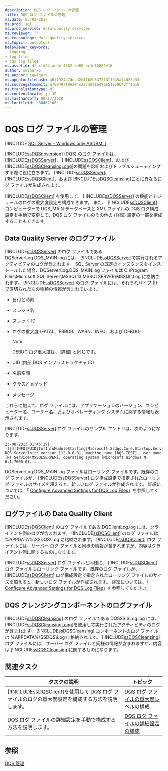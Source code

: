 ```yaml
---
description: DQS ログ ファイルの管理
title: DQS ログ ファイルの管理
ms.date: 03/01/2017
ms.prod: sql
ms.prod_service: data-quality-services
ms.reviewer: ''
ms.technology: data-quality-services
ms.topic: conceptual
helpviewer_keywords:
- logging
- log files
- dqs log files
ms.assetid: 4fccfd24-aede-4882-be69-ec1e82682e16
author: swinarko
ms.author: sawinark
ms.openlocfilehash: 46ff924c7dcbd2d11b2b54721d11945a74026e33
ms.sourcegitcommit: e700497f962e4c2274df16d9e651059b42ff1a10
ms.translationtype: MT
ms.contentlocale: ja-JP
ms.lasthandoff: 08/17/2020
ms.locfileid: "88462100"
---
```

# <a name="manage-dqs-log-files"></a>DQS ログ ファイルの管理

[!INCLUDE [SQL Server - Windows only ASDBMI  ](../includes/applies-to-version/sqlserver.md)]

  [!INCLUDE[ssDQSnoversion](../includes/ssdqsnoversion-md.md)] (DQS) のログ ファイルは、 [!INCLUDE[ssDQSServer](../includes/ssdqsserver-md.md)]、 [!INCLUDE[ssDQSClient](../includes/ssdqsclient-md.md)]、および [!INCLUDE[ssDQSCleansingLong](../includes/ssdqscleansinglong-md.md)]の問題を診断およびトラブルシューティングする際に役に立ちます。 [!INCLUDE[ssDQSServer](../includes/ssdqsserver-md.md)]、 [!INCLUDE[ssDQSClient](../includes/ssdqsclient-md.md)]、および [!INCLUDE[ssDQSCleansing](../includes/ssdqscleansing-md.md)]ごとに異なるログ ファイルが生成されます。  
  
 [!INCLUDE[ssDQSClient](../includes/ssdqsclient-md.md)] を使用して、 [!INCLUDE[ssDQSServer](../includes/ssdqsserver-md.md)] の機能とモジュールのログの重大度設定を構成できます。 また、 [!INCLUDE[ssDQSClient](../includes/ssdqsclient-md.md)] コンピューターで DQS_MAIN データベースと XML ファイルの DQS ログ構成設定を手動で変更して、DQS ログ ファイルのその他の (詳細) 設定の一部を構成することもできます。  
  
##  <a name="data-quality-server-log-file"></a><a name="DQSServer"></a> Data Quality Server のログファイル  
 [!INCLUDE[ssDQSServer](../includes/ssdqsserver-md.md)] のログ ファイルである DQServerLog.DQS_MAIN.log には、 [!INCLUDE[ssDQSServer](../includes/ssdqsserver-md.md)]で実行されるアクティビティのログが含まれます。 SQL Server の既定のインスタンスをインストールした場合、DQServerLog.DQS_MAIN.log ファイルは C:\Program Files\Microsoft SQL Server\MSSQL13.MSSQLSERVER\MSSQL\Log に格納されます。 [!INCLUDE[ssDQSServer](../includes/ssdqsserver-md.md)] のログ ファイルには、それぞれパイプ (|) で区切られた次の種類の情報が含まれています。  
  
-   日付と時刻  
  
-   スレッド名  
  
-   スレッド ID  
  
-   ログの重大度 (FATAL、ERROR、WARN、INFO、および DEBUG)  
  
    > [!NOTE]  
    >  DEBUG ログ重大度は、[詳細] と同じです。  
  
-   UID (内部 DQS インフラストラクチャ ID)  
  
-   名前空間  
  
-   クラスとメソッド  
  
-   メッセージ  
  
 これらに加えて、ログ ファイルには、アプリケーションのバージョン、コンピューター名、ユーザー名、およびオペレーティング システムに関する情報も表示されます。  
  
 [!INCLUDE[ssDQSServer](../includes/ssdqsserver-md.md)] ログ ファイルのサンプル エントリは、次のようになります。  
  
```  
23-08-2013 01:45:29|[]|4|INFO|PUID|InfInfoModuleStarting|Microsoft.Ssdqs.Core.Startup.ServerInit|Starting DQS ServerInit: version [12.0.0.0], machine name [DQS-TEST], user name [NT Service\MSSQLSERVER], operating system [Microsoft Windows NT 6.1.7600.0]...  
```  
  
 DQServerLog.DQS_MAIN.log ファイルはローリング ファイルです。既存のログ ファイルが、 [!INCLUDE[ssDQSServer](../includes/ssdqsserver-md.md)] ログ構成設定で指定されたローリング ファイルのサイズを超えると、新しいログ ファイルが作成されます。 詳細については、「 [Configure Advanced Settings for DQS Log Files](../data-quality-services/configure-advanced-settings-for-dqs-log-files.md)」を参照してください。  
  
##  <a name="data-quality-client-log-file"></a><a name="DQSClient"></a> ログファイルの Data Quality Client  
 [!INCLUDE[ssDQSClient](../includes/ssdqsclient-md.md)] のログ ファイルである DQClientLog.log には、クライアント側のログが含まれます。 [!INCLUDE[ssDQSClient](../includes/ssdqsclient-md.md)] のログ ファイルは %APPDATA%\SSDQS\Log に格納されます。 [!INCLUDE[ssDQSClient](../includes/ssdqsclient-md.md)] ログ ファイルには、サーバー ログ ファイルと同様の情報が含まれますが、内容はクライアント側に関するものになります。  
  
 [!INCLUDE[ssDQSServer](../includes/ssdqsserver-md.md)] ログ ファイルと同様に、 [!INCLUDE[ssDQSClient](../includes/ssdqsclient-md.md)] ログ ファイルもローリング ファイルです。既存のログ ファイルが、 [!INCLUDE[ssDQSClient](../includes/ssdqsclient-md.md)] ログ構成設定で指定されたローリング ファイルのサイズを超えると、新しいログ ファイルが作成されます。 詳細については、「 [Configure Advanced Settings for DQS Log Files](../data-quality-services/configure-advanced-settings-for-dqs-log-files.md)」を参照してください。  
  
##  <a name="dqs-cleansing-component-log-file"></a><a name="DQSCleansing"></a> DQS クレンジングコンポーネントのログファイル  
 [!INCLUDE[ssDQSCleansing](../includes/ssdqscleansing-md.md)] のログ ファイルである DQSSSISLog.log には、 [!INCLUDE[ssDQSCleansingLong](../includes/ssdqscleansinglong-md.md)]を使用して実行されたアクティビティのログが含まれます。 [!INCLUDE[ssDQSCleansing](../includes/ssdqscleansing-md.md)] コンポーネントのログ ファイルは %APPDATA%\SSDQS\Log に格納されます。 [!INCLUDE[ssDQSCleansing](../includes/ssdqscleansing-md.md)] ログ ファイルには、サーバー ログ ファイルと同様の情報が含まれますが、内容は [!INCLUDE[ssDQSCleansing](../includes/ssdqscleansing-md.md)]に関するものになります。  
  
##  <a name="related-tasks"></a><a name="RT"></a> 関連タスク  
  
|タスクの説明|トピック|  
|----------------------|-----------|  
|[!INCLUDE[ssDQSClient](../includes/ssdqsclient-md.md)]を使用して DQS ログ ファイルのログの重大度設定を構成する方法を説明します。|[DQS ログ ファイルの重大度レベルの構成](../data-quality-services/configure-severity-levels-for-dqs-log-files.md)|  
|DQS ログ ファイルの詳細設定を手動で構成する方法を説明します。|[DQS ログ ファイルの詳細設定の構成](../data-quality-services/configure-advanced-settings-for-dqs-log-files.md)|  
  
## <a name="see-also"></a>参照  
 [DQS 管理](../data-quality-services/dqs-administration.md)  
  
  
